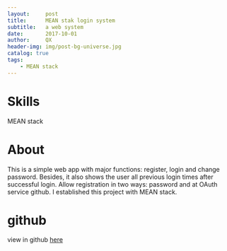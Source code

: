 ```yaml
---
layout:     post
title:      MEAN stak login system
subtitle:   a web system
date:       2017-10-01
author:     QX
header-img: img/post-bg-universe.jpg
catalog: true
tags:
    - MEAN stack
---
```

# Skills
MEAN stack
# About 
This is a simple web app with major functions: register, login and change password. Besides, it also shows the user all previous login times after successful login. Allow registration in two ways: password and at OAuth service github. I established this project with MEAN stack. 
# github
view in github [here](https://github.com/qxzhang1994/loginSystem)
